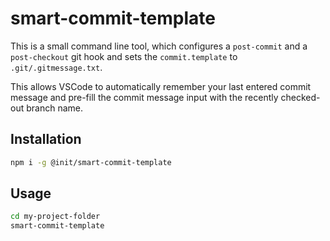 # smart-commit-template

This is a small command line tool, which configures a `post-commit` and a `post-checkout` git hook and sets the `commit.template` to `.git/.gitmessage.txt`.

This allows VSCode to automatically remember your last entered commit message and pre-fill the commit message input with the recently checked-out branch name.

## Installation

```bash
npm i -g @init/smart-commit-template
```

## Usage

```bash
cd my-project-folder
smart-commit-template
```
